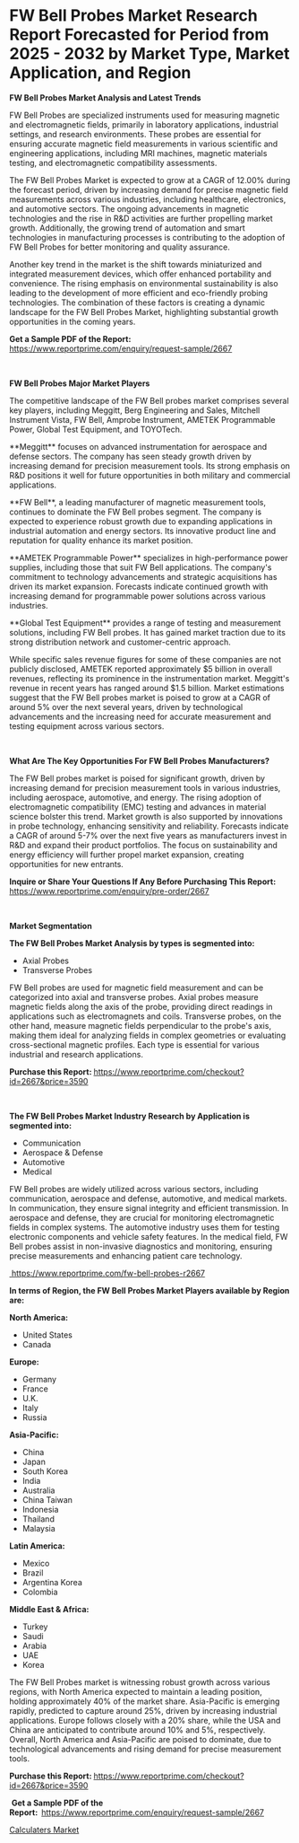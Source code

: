 <p><h1>FW Bell Probes Market Research Report Forecasted for Period from 2025 -  2032 by Market Type, Market Application, and Region</h1></p><p><strong>FW Bell Probes Market Analysis and Latest Trends</strong></p>
<p><p>FW Bell Probes are specialized instruments used for measuring magnetic and electromagnetic fields, primarily in laboratory applications, industrial settings, and research environments. These probes are essential for ensuring accurate magnetic field measurements in various scientific and engineering applications, including MRI machines, magnetic materials testing, and electromagnetic compatibility assessments. </p><p>The FW Bell Probes Market is expected to grow at a CAGR of 12.00% during the forecast period, driven by increasing demand for precise magnetic field measurements across various industries, including healthcare, electronics, and automotive sectors. The ongoing advancements in magnetic technologies and the rise in R&D activities are further propelling market growth. Additionally, the growing trend of automation and smart technologies in manufacturing processes is contributing to the adoption of FW Bell Probes for better monitoring and quality assurance.</p><p>Another key trend in the market is the shift towards miniaturized and integrated measurement devices, which offer enhanced portability and convenience. The rising emphasis on environmental sustainability is also leading to the development of more efficient and eco-friendly probing technologies. The combination of these factors is creating a dynamic landscape for the FW Bell Probes Market, highlighting substantial growth opportunities in the coming years.</p></p>
<p><strong>Get a Sample PDF of the Report:&nbsp;</strong> <a href="https://www.reportprime.com/enquiry/request-sample/2667?utm_campaign=3192&utm_medium=2&utm_source=Github&utm_content=ia&utm_term=18032025&utm_id=fw-bell-probes">https://www.reportprime.com/enquiry/request-sample/2667</a></p>
<p>&nbsp;</p>
<p><strong>FW Bell Probes Major Market Players</strong></p>
<p><p>The competitive landscape of the FW Bell probes market comprises several key players, including Meggitt, Berg Engineering and Sales, Mitchell Instrument Vista, FW Bell, Amprobe Instrument, AMETEK Programmable Power, Global Test Equipment, and TOYOTech. </p><p>**Meggitt** focuses on advanced instrumentation for aerospace and defense sectors. The company has seen steady growth driven by increasing demand for precision measurement tools. Its strong emphasis on R&D positions it well for future opportunities in both military and commercial applications.</p><p>**FW Bell**, a leading manufacturer of magnetic measurement tools, continues to dominate the FW Bell probes segment. The company is expected to experience robust growth due to expanding applications in industrial automation and energy sectors. Its innovative product line and reputation for quality enhance its market position.</p><p>**AMETEK Programmable Power** specializes in high-performance power supplies, including those that suit FW Bell applications. The company's commitment to technology advancements and strategic acquisitions has driven its market expansion. Forecasts indicate continued growth with increasing demand for programmable power solutions across various industries.</p><p>**Global Test Equipment** provides a range of testing and measurement solutions, including FW Bell probes. It has gained market traction due to its strong distribution network and customer-centric approach.</p><p>While specific sales revenue figures for some of these companies are not publicly disclosed, AMETEK reported approximately $5 billion in overall revenues, reflecting its prominence in the instrumentation market. Meggitt's revenue in recent years has ranged around $1.5 billion. Market estimations suggest that the FW Bell probes market is poised to grow at a CAGR of around 5% over the next several years, driven by technological advancements and the increasing need for accurate measurement and testing equipment across various sectors.</p></p>
<p>&nbsp;</p>
<p><strong>What Are The Key Opportunities For FW Bell Probes Manufacturers?</strong></p>
<p><p>The FW Bell probes market is poised for significant growth, driven by increasing demand for precision measurement tools in various industries, including aerospace, automotive, and energy. The rising adoption of electromagnetic compatibility (EMC) testing and advances in material science bolster this trend. Market growth is also supported by innovations in probe technology, enhancing sensitivity and reliability. Forecasts indicate a CAGR of around 5-7% over the next five years as manufacturers invest in R&D and expand their product portfolios. The focus on sustainability and energy efficiency will further propel market expansion, creating opportunities for new entrants.</p></p>
<p><strong>Inquire or Share Your Questions If Any Before Purchasing This Report:</strong> <a href="https://www.reportprime.com/enquiry/pre-order/2667?utm_campaign=3192&utm_medium=2&utm_source=Github&utm_content=ia&utm_term=18032025&utm_id=fw-bell-probes">https://www.reportprime.com/enquiry/pre-order/2667</a></p>
<p>&nbsp;</p>
<p><strong>Market Segmentation</strong></p>
<p><strong>The FW Bell Probes Market Analysis by types is segmented into:</strong></p>
<p><ul><li>Axial Probes</li><li>Transverse Probes</li></ul></p>
<p><p>FW Bell probes are used for magnetic field measurement and can be categorized into axial and transverse probes. Axial probes measure magnetic fields along the axis of the probe, providing direct readings in applications such as electromagnets and coils. Transverse probes, on the other hand, measure magnetic fields perpendicular to the probe's axis, making them ideal for analyzing fields in complex geometries or evaluating cross-sectional magnetic profiles. Each type is essential for various industrial and research applications.</p></p>
<p><strong>Purchase this Report:&nbsp;</strong><a href="https://www.reportprime.com/checkout?id=2667&price=3590&utm_campaign=3192&utm_medium=2&utm_source=Github&utm_content=ia&utm_term=18032025&utm_id=fw-bell-probes">https://www.reportprime.com/checkout?id=2667&price=3590</a></p>
<p>&nbsp;</p>
<p><strong>The FW Bell Probes Market Industry Research by Application is segmented into:</strong></p>
<p><ul><li>Communication</li><li>Aerospace & Defense</li><li>Automotive</li><li>Medical</li></ul></p>
<p><p>FW Bell probes are widely utilized across various sectors, including communication, aerospace and defense, automotive, and medical markets. In communication, they ensure signal integrity and efficient transmission. In aerospace and defense, they are crucial for monitoring electromagnetic fields in complex systems. The automotive industry uses them for testing electronic components and vehicle safety features. In the medical field, FW Bell probes assist in non-invasive diagnostics and monitoring, ensuring precise measurements and enhancing patient care technology.</p></p>
<p><a href="https://www.reportprime.com/fw-bell-probes-r2667?utm_campaign=3192&utm_medium=2&utm_source=Github&utm_content=ia&utm_term=18032025&utm_id=fw-bell-probes">&nbsp;https://www.reportprime.com/fw-bell-probes-r2667</a></p>
<p><strong>In terms of Region, the FW Bell Probes Market Players available by Region are:</strong></p>
<p>
    <p> <strong> North America: </strong>
        <ul>
            <li>United States</li>
            <li>Canada</li>
        </ul>
        </p> 
    <p> <strong> Europe: </strong>
        <ul>
            <li>Germany</li>
            <li>France</li>
            <li>U.K.</li>
            <li>Italy</li>
            <li>Russia</li>
        </ul>
        </p> 
    <p> <strong> Asia-Pacific: </strong>
        <ul>
            <li>China</li>
            <li>Japan</li>
            <li>South Korea</li>
            <li>India</li>
            <li>Australia</li>
            <li>China Taiwan</li>
            <li>Indonesia</li>
            <li>Thailand</li>
            <li>Malaysia</li>
        </ul>
        </p> 
    <p> <strong> Latin America: </strong>
        <ul>
            <li>Mexico</li>
            <li>Brazil</li>
            <li>Argentina Korea</li>
            <li>Colombia</li>
        </ul>
        </p> 
    <p> <strong> Middle East & Africa: </strong>
        <ul>
            <li>Turkey</li>
            <li>Saudi</li>
            <li>Arabia</li>
            <li>UAE</li>
            <li>Korea</li>
        </ul>
    </p>
    </p>
<p><p>The FW Bell Probes market is witnessing robust growth across various regions, with North America expected to maintain a leading position, holding approximately 40% of the market share. Asia-Pacific is emerging rapidly, predicted to capture around 25%, driven by increasing industrial applications. Europe follows closely with a 20% share, while the USA and China are anticipated to contribute around 10% and 5%, respectively. Overall, North America and Asia-Pacific are poised to dominate, due to technological advancements and rising demand for precise measurement tools.</p></p>
<p><strong>Purchase this Report: </strong><a href="https://www.reportprime.com/checkout?id=2667&price=3590&utm_campaign=3192&utm_medium=2&utm_source=Github&utm_content=ia&utm_term=18032025&utm_id=fw-bell-probes">https://www.reportprime.com/checkout?id=2667&price=3590</a></p>
<p>&nbsp;<strong>Get a Sample PDF of the Report:&nbsp;&nbsp;</strong><a href="https://www.reportprime.com/enquiry/request-sample/2667?utm_campaign=3192&utm_medium=2&utm_source=Github&utm_content=ia&utm_term=18032025&utm_id=fw-bell-probes">https://www.reportprime.com/enquiry/request-sample/2667</a></p>
<p><strong></strong></p>
<p><p><a href="https://github.com/keehnkaesssi/Market-Research-Report-List-1/blob/main/calculaters-market.md?utm_campaign=3192&utm_medium=2&utm_source=Github&utm_content=ia&utm_term=18032025&utm_id=fw-bell-probes">Calculaters Market</a></p></p>